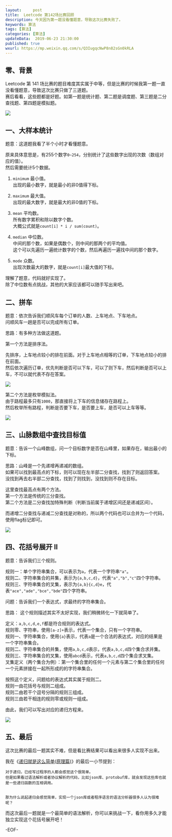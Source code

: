 ```yaml
---   
layout:     post  
title:  Leetcode 第142场比赛回顾  
description: 今天因为第一题没看懂题意，导致这次比赛失败了。  
keywords: 算法  
tags: [算法]    
categories: [算法]  
updateData:  2019-06-23 21:30:00  
published: true  
wxurl: https://mp.weixin.qq.com/s/Q3IugqcNwP8n82sGn0kRLA  
---  
```



## 零、背景  


Leetcode 第 141 场比赛的题目难度其实属于中等，但是比赛的时候我第一题一直没看懂题意，导致这次比赛只做了三道题。  
赛后看看，这些题都是好题。如第一题是统计题、第二题是调度题、第三题是二分查找题、第四题是模拟题。  



![](http://res2019.tiankonguse.com/images/2019/06/23/001.png)


## 一、大样本统计  


题意：这道题我看了半个小时才看懂题意。  

原来具体意思是，有255个数字`0~254`，分别统计了这些数字出现的次数（数组对应的值）。  
然后需要统计5个数据。  


1. `minimum` 最小值。  
出现的最小数字，就是最小的非0值得下标。  


2. `maximum` 最大值。  
出现的最大数字，就是最大的非0值的下标。  


3. `mean` 平均数。  
所有数字累积和除以数字个数。  
大概公式就是`count[i] * i / sum(count)`。  


4. `median` 中位数。  
中间的那个数，如果是偶数个，则中间的那两个的平均值。  
这个可以先遍历一遍统计数字的个数，然后再遍历一遍找中间的那个数字。  


5. `mode` 众数。  
出现次数最大的数字，就是`count[i]`最大值的下标。  


理解了题意，代码就好实现了。  
除了中位数有点挑战，其他的大家应该都可以随手写出来吧。  



## 二、拼车  


题意：依次告诉我们顺风车每个订单的人数、上车地点、下车地点。  
问顺风车一趟是否可以完成所有订单。  


思路：有多种方法做这道题。  


第一个方法是排序法。  

先排序，上车地点较小的排在前面。对于上车地点相等的订单，下车地点较小的排在前面。  
然后依次遍历订单，优先判断是否可以下车，可以了则下车，然后判断是否可以上车，不可以就代表不存在答案。  


![](http://res2019.tiankonguse.com/images/2019/06/23/002.png)


第二个方法是枚举模拟法。  
由于路程最多只有`1000`，那直接将上下车的信息储存在路程上。  
然后枚举所有路程，判断是否要下车，是否要上车，是否可以上车等等。  


![](http://res2019.tiankonguse.com/images/2019/06/23/003.png)


## 三、山脉数组中查找目标值  


题意：告诉一个山峰数组，问一个目标数字是否在山峰里，如果存在，输出最小的下标。  


思路：山峰是一个先递增再递减的数组。  
如果可以找到最高点的下标，则可以现在左半部二分查找，找到了则返回答案。  
没找到再去右半部二分查找，找到了则找到，没找到则不存在目标。  


这里查找最高点有两个方法。  
第一个方法是传统的三分查找。  
第二个方法是二分查找加特殊判断（判断当前属于递增区间还是递减区间）。  


而递增二分查找与递减二分查找是对称的，所以两个代码也可以合并为一个代码，使用flag标记即可。


![](http://res2019.tiankonguse.com/images/2019/06/23/004.png)


## 四、花括号展开 II  

题意：告诉我们三个规则。  


规则一：单个字符串集合，可以表示为`a`，代表一个字符串`"a"`。  
规则二、字符串集合的并集，表示为`{a,b,c,d}`，代表`"a","b","c"`四个字符串。  
规则三、字符串集合的叉集，表示为`{a,b}{c,d}e`，代表`"ace","ade","bce","bde"`四个字符串。  


问题：告诉我们一个表达式，求最终的字符串集合。  


思路： 这个规则描述其实不太好实现，我们稍微转化一下就简单了。    


定义：`a,b,c,d,e,f`都是符合规则的表达式。  
规则零、字符串，使用`[a-z]+`表示，代表一个集合，只有一个字符串。  
规则一、字符串集合，使用`{a}`表示，代表`a`是一个合法的表达式，对应的结果是一个字符串集合。  
规则二、字符串集合的并集，使用`a,b,c,d`表示，代表`a,b,c,d`四个集合求并集。  
规则三、字符串集合的叉集，使用`abcd`表示，代表`a,b,c,d`四个集合求叉集。  
叉集定义（两个集合为例）：第一个集合里的任何一个元素与第二个集合里的任何一个元素拼接在一起所形成的的字符串集合。  


按照这个定义，问题给的表达式其实属于规则二。   
规则一由花括号与规则二组成。  
规则二由若干个逗号分隔的规则三组成。  
规则三由若干相连的规则零或规则一组成。 


由此，我们可以写出对应的递归方程来。  


![](http://res2019.tiankonguse.com/images/2019/06/23/005.png)


## 五、最后  


这次比赛的最后一题其实不难，但是看比赛结果可以看出来很多人实现不出来。  


我在《[递归就是这么简单(原理篇)](https://mp.weixin.qq.com/s/pN9T9hyjClHFNfajxlWKkA)》的最后一小节提到：  


```
对于递归，已经写过程序的人都会感觉这个很简单。  
但是如果看过语法解析或者协议解析的代码，比如json库、protobuf库，就会发现这些库也就是一些递归函数的互相调用。  
  
  
那为什么说起递归会感觉简单，实现一个json库或者程序语言的语法分析器很多人认为很难呢？  
```


而这次最后一题就是一个最简单的语法解析，你可以来挑战一下，看你用多久才能独立实现这个花括号展开吧！  




-EOF-  

